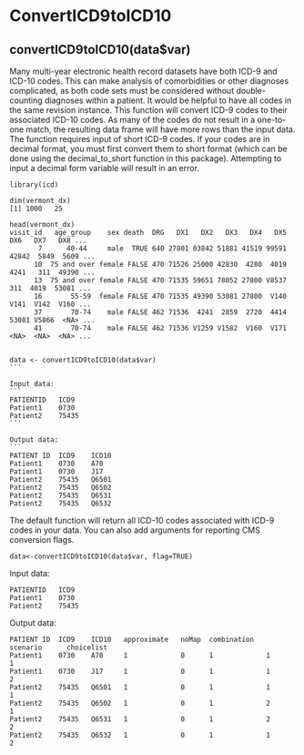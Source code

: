 # ConvertICD9toICD10

## convertICD9toICD10(data$var)

Many multi-year electronic health record datasets have both ICD-9 and ICD-10 codes. This can make analysis of comorbidities or other diagnoses complicated, as both code sets must be considered without double-counting diagnoses within a patient. It would be helpful to have all codes in the same revision instance. This function will convert ICD-9 codes to their associated ICD-10 codes. As many of the codes do not result in a one-to-one match, the resulting data frame will have more rows than the input data. The function requires input of short ICD-9 codes. If your codes are in decimal format, you must first convert them to short format (which can be done using the decimal_to_short function in this package). Attempting to input a decimal form variable will result in an error. 

````
library(icd)

dim(vermont_dx)
[1] 1000   25

head(vermont_dx)
visit_id   age_group    sex death  DRG   DX1   DX2   DX3   DX4   DX5   DX6   DX7   DX8 ...
       7      40-44     male  TRUE 640 27801 03842 51881 41519 99591 42842  5849  5609 ...
      10  75 and over female FALSE 470 71526 25000 42830  4280  4019  4241   311  49390 ...
      13  75 and over female FALSE 470 71535 59651 78052 27800 V8537   311  4019  53081 ...
      16       55-59  female FALSE 470 71535 49390 53081 27800  V140  V141  V142  V160 ...
      37       70-74    male FALSE 462 71536  4241  2859  2720  4414 53081 V5866  <NA> ...
      41       70-74    male FALSE 462 71536 V1259 V1582  V160  V171  <NA>  <NA>  <NA> ...


data <- convertICD9toICD10(data$var)
```

Input data:
```
PATIENTID   ICD9
Patient1    0730
Patient2    75435
```

Output data:
```
PATIENT ID  ICD9    ICD10
Patient1    0730    A70
Patient1    0730    J17
Patient2    75435   Q6501
Patient2    75435   Q6502
Patient2    75435   Q6531
Patient2    75435   Q6532
````

The default function will return all ICD-10 codes associated with ICD-9 codes in your data. You can also add arguments for reporting CMS conversion flags. 

```
data<-convertICD9toICD10(data$var, flag=TRUE)
```

Input data:
```
PATIENTID   ICD9
Patient1    0730
Patient2    75435
```

Output data:
```
PATIENT ID  ICD9    ICD10   approximate   noMap  combination   scenario      choicelist
Patient1    0730    A70     1             0      1             1             1
Patient1    0730    J17     1             0      1             1             2
Patient2    75435   Q6501   1             0      1             1             1
Patient2    75435   Q6502   1             0      1             2             1
Patient2    75435   Q6531   1             0      1             2             2
Patient2    75435   Q6532   1             0      1             1             2
```


